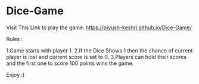 # Dice-Game
Visit This Link to play the game.
https://piyush-keshri.github.io/Dice-Game/

Rules :

1.Game starts with player 1.
2.If the Dice Shows 1 then the chance of current player is lost and current score is set to 0.
3.Players can hold their scores and the first one to score 100 points wins the game.
 
 Enjoy :) 
